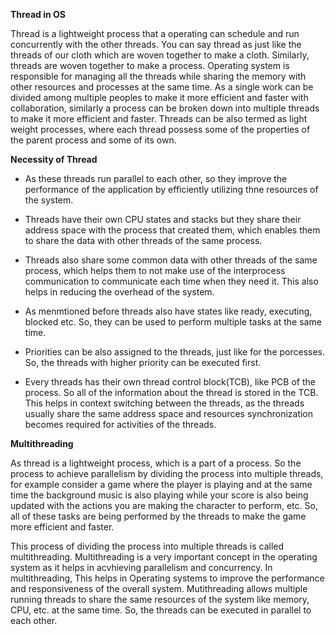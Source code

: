 **Thread in OS**

Thread is a lightweight process that a operating can schedule and run concurrently with the other threads. You can say thread as just like the threads of our cloth which are woven together to make a cloth. Similarly, threads are woven together to make a process. Operating system is responsible for managing all the threads while sharing the memory with other resources and processes at the same time. As a single work can be divided among multiple peoples to make it more efficient and faster with collaboration, similarly a process can be broken down into multiple threads to make it more efficient and faster. Threads can be also termed as light weight processes, where each thread possess some of the properties of the parent process and some of its own.

**Necessity of Thread**

- As these threads run parallel to each other, so they improve the performance of the application by efficiently utilizing thne resources of the system.

- Threads have their own CPU states and stacks but they share their address space with the process that created them, which enables them to share the data with other threads of the same process.

- Threads also share some common data with other threads of the same process, which helps them to not make use of the interprocess communication to communicate each time when they need it. This also helps in reducing the overhead of the system.

- As menmtioned before threads also have states like ready, executing, blocked etc. So, they can be used to perform multiple tasks at the same time.

- Priorities can be also assigned to the threads, just like for the porcesses. So, the threads with higher priority can be executed first.

- Every threads has their own thread control block(TCB), like PCB of the process. So all of the information about the thread is stored in the TCB. This helps in context switching between the threads, as the threads usually share the same address space and resources synchronization becomes required for activities of the threads.

**Multithreading**

As thread is a lightweight process, which is a part of a process. So the process to achieve parallelism by dividing the process into multiple threads, for example consider a game where the player is playing and at the same time the background music is also playing while your score is also being updated with the actions you are making the character to perform, etc. So, all of these tasks are being performed by the threads to make the game more efficient and faster.

This process of dividing the process into multiple threads is called multithreading. Multithreading is a very important concept in the operating system as it helps in acvhieving parallelism and concurrency. In multithreading, This helps in Operating systems to improve the performance and responsiveness of the overall system. Mutithreading allows multiple running threads to share the same resources of the system like memory, CPU, etc. at the same time. So, the threads can be executed in parallel to each other.